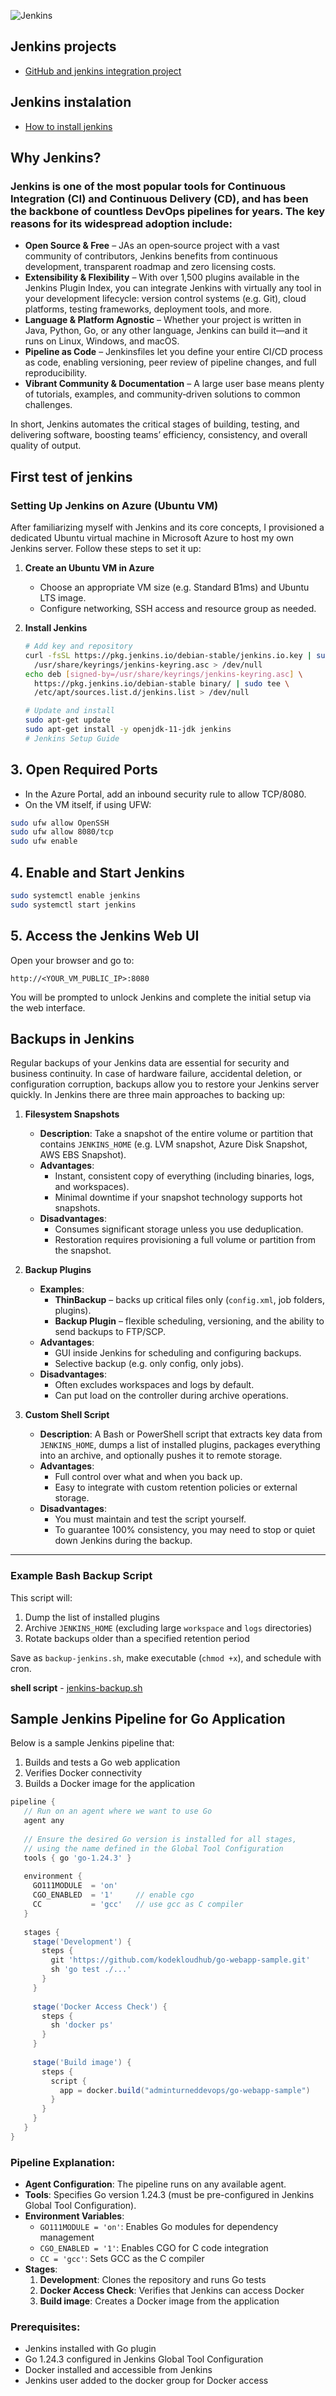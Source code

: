 ![Jenkins](https://github.com/user-attachments/assets/459065a7-2166-47fc-a9be-9b68fa335e5f)

## Jenkins projects
 - [GitHub and jenkins integration project](https://github.com/MMaron2/My_DevOps_Path/blob/main/chapters/Jenkins/jenkins_GitHub_Integration.md)

## Jenkins instalation
 - [How to install jenkins](https://www.jenkins.io/download/)

## Why Jenkins?

### Jenkins is one of the most popular tools for Continuous Integration (CI) and Continuous Delivery (CD), and has been the backbone of countless DevOps pipelines for years. The key reasons for its widespread adoption include:
 - **Open Source & Free** – JAs an open‑source project with a vast community of contributors, Jenkins benefits from continuous development, transparent roadmap and zero licensing costs.
 - **Extensibility & Flexibility** – With over 1,500 plugins available in the Jenkins Plugin Index, you can integrate Jenkins with virtually any tool in your development lifecycle: version control systems (e.g. Git), cloud platforms, testing frameworks, deployment tools, and more.
 - **Language & Platform Agnostic** – Whether your project is written in Java, Python, Go, or any other language, Jenkins can build it—and it runs on Linux, Windows, and macOS.
 - **Pipeline as Code** – Jenkinsfiles let you define your entire CI/CD process as code, enabling versioning, peer review of pipeline changes, and full reproducibility.
 - **Vibrant Community & Documentation** – A large user base means plenty of tutorials, examples, and community‑driven solutions to common challenges.


In short, Jenkins automates the critical stages of building, testing, and delivering software, boosting teams’ efficiency, consistency, and overall quality of output.


## First test of jenkins
### Setting Up Jenkins on Azure (Ubuntu VM)

After familiarizing myself with Jenkins and its core concepts, I provisioned a dedicated Ubuntu virtual machine in Microsoft Azure to host my own Jenkins server. Follow these steps to set it up:

1. **Create an Ubuntu VM in Azure**
   - Choose an appropriate VM size (e.g. Standard B1ms) and Ubuntu LTS image.  
   - Configure networking, SSH access and resource group as needed.

2. **Install Jenkins**
   ```bash
   # Add key and repository
   curl -fsSL https://pkg.jenkins.io/debian-stable/jenkins.io.key | sudo tee \
     /usr/share/keyrings/jenkins-keyring.asc > /dev/null
   echo deb [signed-by=/usr/share/keyrings/jenkins-keyring.asc] \
     https://pkg.jenkins.io/debian-stable binary/ | sudo tee \
     /etc/apt/sources.list.d/jenkins.list > /dev/null

   # Update and install
   sudo apt-get update
   sudo apt-get install -y openjdk-11-jdk jenkins
   # Jenkins Setup Guide

## 3. Open Required Ports

- In the Azure Portal, add an inbound security rule to allow TCP/8080.
- On the VM itself, if using UFW:

```bash
sudo ufw allow OpenSSH
sudo ufw allow 8080/tcp
sudo ufw enable
```

## 4. Enable and Start Jenkins

```bash
sudo systemctl enable jenkins
sudo systemctl start jenkins
```

## 5. Access the Jenkins Web UI

Open your browser and go to:

```
http://<YOUR_VM_PUBLIC_IP>:8080
```

You will be prompted to unlock Jenkins and complete the initial setup via the web interface.

## Backups in Jenkins

Regular backups of your Jenkins data are essential for security and business continuity. In case of hardware failure, accidental deletion, or configuration corruption, backups allow you to restore your Jenkins server quickly. In Jenkins there are three main approaches to backing up:

1. **Filesystem Snapshots**  
   - **Description**: Take a snapshot of the entire volume or partition that contains `JENKINS_HOME` (e.g. LVM snapshot, Azure Disk Snapshot, AWS EBS Snapshot).  
   - **Advantages**:  
     - Instant, consistent copy of everything (including binaries, logs, and workspaces).  
     - Minimal downtime if your snapshot technology supports hot snapshots.  
   - **Disadvantages**:  
     - Consumes significant storage unless you use deduplication.  
     - Restoration requires provisioning a full volume or partition from the snapshot.

2. **Backup Plugins**  
   - **Examples**:  
     - **ThinBackup** – backs up critical files only (`config.xml`, job folders, plugins).  
     - **Backup Plugin** – flexible scheduling, versioning, and the ability to send backups to FTP/SCP.  
   - **Advantages**:  
     - GUI inside Jenkins for scheduling and configuring backups.  
     - Selective backup (e.g. only config, only jobs).  
   - **Disadvantages**:  
     - Often excludes workspaces and logs by default.  
     - Can put load on the controller during archive operations.

3. **Custom Shell Script**  
   - **Description**: A Bash or PowerShell script that extracts key data from `JENKINS_HOME`, dumps a list of installed plugins, packages everything into an archive, and optionally pushes it to remote storage.  
   - **Advantages**:  
     - Full control over what and when you back up.  
     - Easy to integrate with custom retention policies or external storage.  
   - **Disadvantages**:  
     - You must maintain and test the script yourself.  
     - To guarantee 100% consistency, you may need to stop or quiet down Jenkins during the backup.

---

### Example Bash Backup Script

This script will:
1. Dump the list of installed plugins  
2. Archive `JENKINS_HOME` (excluding large `workspace` and `logs` directories)  
3. Rotate backups older than a specified retention period  

Save as `backup-jenkins.sh`, make executable (`chmod +x`), and schedule with cron.

**shell script** - [jenkins-backup.sh](https://github.com/sue445/jenkins-backup-script/blob/master/jenkins-backup.sh)

## Sample Jenkins Pipeline for Go Application

Below is a sample Jenkins pipeline that:
1. Builds and tests a Go web application
2. Verifies Docker connectivity
3. Builds a Docker image for the application

```groovy
pipeline {
   // Run on an agent where we want to use Go
   agent any
 
   // Ensure the desired Go version is installed for all stages,
   // using the name defined in the Global Tool Configuration
   tools { go 'go-1.24.3' }
 
   environment {
     GO111MODULE  = 'on'
     CGO_ENABLED  = '1'     // enable cgo
     CC           = 'gcc'   // use gcc as C compiler
   }
 
   stages {
     stage('Development') {
       steps {
         git 'https://github.com/kodekloudhub/go-webapp-sample.git'
         sh 'go test ./...'
       }
     }
     
     stage('Docker Access Check') {
       steps {
         sh 'docker ps'
       }
     }
     
     stage('Build image') {
       steps {
         script {
           app = docker.build("adminturneddevops/go-webapp-sample")
         }
       }
     }
   }
}
```

### Pipeline Explanation:

- **Agent Configuration**: The pipeline runs on any available agent.
- **Tools**: Specifies Go version 1.24.3 (must be pre-configured in Jenkins Global Tool Configuration).
- **Environment Variables**:
  - `GO111MODULE = 'on'`: Enables Go modules for dependency management
  - `CGO_ENABLED = '1'`: Enables CGO for C code integration
  - `CC = 'gcc'`: Sets GCC as the C compiler
- **Stages**:
  1. **Development**: Clones the repository and runs Go tests
  2. **Docker Access Check**: Verifies that Jenkins can access Docker
  3. **Build image**: Creates a Docker image from the application

### Prerequisites:
- Jenkins installed with Go plugin
- Go 1.24.3 configured in Jenkins Global Tool Configuration
- Docker installed and accessible from Jenkins
- Jenkins user added to the docker group for Docker access
